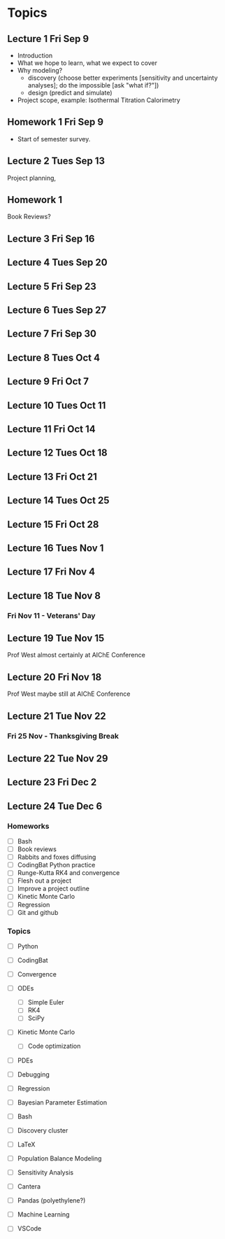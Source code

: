 # Topics 

## Lecture 1 Fri Sep 9
* Introduction
* What we hope to learn, what we expect to cover
* Why modeling?
  - discovery (choose better experiments [sensitivity and uncertainty analyses]; do the impossible [ask "what if?"])
  - design (predict and simulate)
* Project scope, example: Isothermal Titration Calorimetry

## Homework 1 Fri Sep 9
* Start of semester survey.

## Lecture 2 Tues Sep 13
Project planning,

## Homework 1
Book Reviews?

## Lecture 3 Fri Sep 16
## Lecture 4 Tues Sep 20
## Lecture 5 Fri Sep 23
## Lecture 6 Tues Sep 27
## Lecture 7 Fri Sep 30
## Lecture 8 Tues Oct 4
## Lecture 9 Fri Oct 7
## Lecture 10 Tues Oct 11
## Lecture 11 Fri Oct 14
## Lecture 12 Tues Oct 18
## Lecture 13 Fri Oct 21
## Lecture 14 Tues Oct 25
## Lecture 15 Fri Oct 28
## Lecture 16 Tues Nov 1
## Lecture 17 Fri Nov 4
## Lecture 18 Tue Nov 8

### Fri Nov 11 - Veterans' Day

## Lecture 19 Tue Nov 15
Prof West almost certainly at AIChE Conference

## Lecture 20 Fri Nov 18
Prof West maybe still at AIChE Conference

## Lecture 21 Tue Nov 22

### Fri 25 Nov - Thanksgiving Break

## Lecture 22 Tue Nov 29
## Lecture 23 Fri Dec 2
## Lecture 24 Tue Dec 6


### Homeworks
- [ ] Bash
- [ ] Book reviews
- [ ] Rabbits and foxes diffusing
- [ ] CodingBat Python practice
- [ ] Runge-Kutta RK4 and convergence
- [ ] Flesh out a project
- [ ] Improve a project outline
- [ ] Kinetic Monte Carlo
- [ ] Regression
- [ ] Git and github

### Topics
- [ ] Python
- [ ] CodingBat
- [ ] Convergence
- [ ] ODEs
  - [ ] Simple Euler
  - [ ] RK4
  - [ ] SciPy
- [ ] Kinetic Monte Carlo
  - [ ] Code optimization
- [ ] PDEs
- [ ] Debugging
- [ ] Regression
- [ ] Bayesian Parameter Estimation
- [ ] Bash
- [ ] Discovery cluster
- [ ] LaTeX
- [ ] Population Balance Modeling
- [ ] Sensitivity Analysis
- [ ] Cantera
- [ ] Pandas (polyethylene?)
- [ ] Machine Learning
- [ ] VSCode

